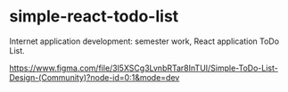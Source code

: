 # simple-react-todo-list
Internet application development: semester work, React application ToDo List.

https://www.figma.com/file/3l5XSCg3LvnbRTar8InTUI/Simple-ToDo-List-Design-(Community)?node-id=0:1&mode=dev
